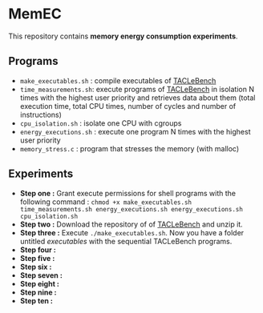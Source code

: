 # MemEC
This repository contains **memory energy consumption experiments**.

## Programs 

- ```make_executables.sh``` : compile executables of [TACLeBench](http://dx.doi.org/10.4230/OASIcs.WCET.2016.2) 
- ```time_measurements.sh```: execute programs of [TACLeBench](http://dx.doi.org/10.4230/OASIcs.WCET.2016.2) in isolation N times with the highest user priority and retrieves data about them (total execution time, total CPU times, number of cycles and number of instructions)
- ```cpu_isolation.sh``` : isolate one CPU with cgroups
- ```energy_executions.sh``` : execute one program N times with the highest user priority
- ```memory_stress.c``` : program that stresses the memory (with malloc)


## Experiments 

- **Step one :** Grant execute permissions for shell programs with the following command :
  ```chmod +x make_executables.sh time_measurements.sh energy_executions.sh energy_executions.sh cpu_isolation.sh```
- **Step two :** Download the repository of of [TACLeBench](http://dx.doi.org/10.4230/OASIcs.WCET.2016.2) and unzip it.
- **Step three :** Execute ```./make_executables.sh```. Now you have a folder untitled _executables_ with the sequential TACLeBench programs.
- **Step four :** 
- **Step five :**
- **Step six :**
- **Step seven :**
- **Step eight :**
- **Step nine :**
- **Step ten :**
